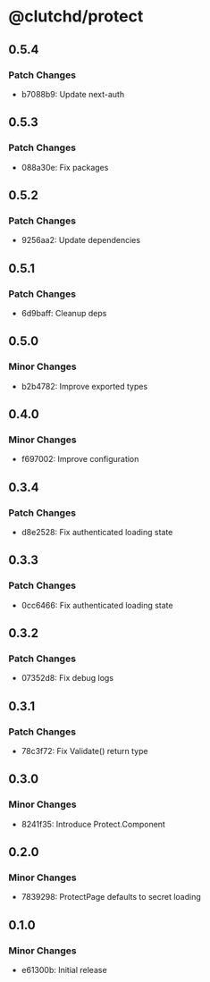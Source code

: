 # @clutchd/protect

## 0.5.4

### Patch Changes

- b7088b9: Update next-auth

## 0.5.3

### Patch Changes

- 088a30e: Fix packages

## 0.5.2

### Patch Changes

- 9256aa2: Update dependencies

## 0.5.1

### Patch Changes

- 6d9baff: Cleanup deps

## 0.5.0

### Minor Changes

- b2b4782: Improve exported types

## 0.4.0

### Minor Changes

- f697002: Improve configuration

## 0.3.4

### Patch Changes

- d8e2528: Fix authenticated loading state

## 0.3.3

### Patch Changes

- 0cc6466: Fix authenticated loading state

## 0.3.2

### Patch Changes

- 07352d8: Fix debug logs

## 0.3.1

### Patch Changes

- 78c3f72: Fix Validate() return type

## 0.3.0

### Minor Changes

- 8241f35: Introduce Protect.Component

## 0.2.0

### Minor Changes

- 7839298: ProtectPage defaults to secret loading

## 0.1.0

### Minor Changes

- e61300b: Initial release
